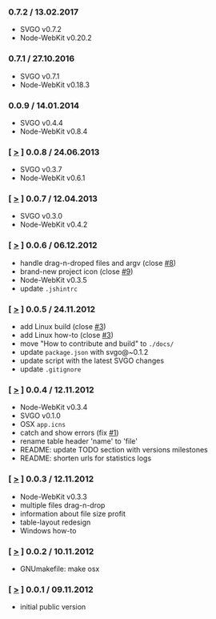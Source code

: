 ### 0.7.2 / 13.02.2017
* SVGO v0.7.2
* Node-WebKit v0.20.2

### 0.7.1 / 27.10.2016
* SVGO v0.7.1
* Node-WebKit v0.18.3

### 0.0.9 / 14.01.2014
* SVGO v0.4.4
* Node-WebKit v0.8.4

### [ [>](//github.com/svg/svgo-gui/tree/v0.0.8) ] 0.0.8 / 24.06.2013
* SVGO v0.3.7
* Node-WebKit v0.6.1

### [ [>](//github.com/svg/svgo-gui/tree/v0.0.7) ] 0.0.7 / 12.04.2013
* SVGO v0.3.0
* Node-WebKit v0.4.2

### [ [>](//github.com/svg/svgo-gui/tree/v0.0.6) ] 0.0.6 / 06.12.2012
* handle drag-n-droped files and argv (close [#8](https://github.com/svg/svgo-gui/issues/8))
* brand-new project icon (close [#9](https://github.com/svg/svgo-gui/issues/9))
* Node-WebKit v0.3.5
* update `.jshintrc`

### [ [>](//github.com/svg/svgo-gui/tree/v0.0.5) ] 0.0.5 / 24.11.2012
* add Linux build (close [#3](https://github.com/svg/svgo-gui/issues/3))
* add Linux how-to (close [#3](https://github.com/svg/svgo-gui/issues/4))
* move "How to contribute and build" to `./docs/`
* update `package.json` with svgo@~0.1.2
* update script with the latest SVGO changes
* update `.gitignore`

### [ [>](//github.com/svg/svgo-gui/tree/v0.0.4) ] 0.0.4 / 12.11.2012
* Node-WebKit v0.3.4
* SVGO v0.1.0
* OSX `app.icns`
* catch and show errors (fix [#1](https://github.com/svg/svgo-gui/issues/1))
* rename table header 'name' to 'file'
* README: update TODO section with versions milestones
* README: shorten urls for statistics logs

### [ [>](//github.com/svg/svgo-gui/tree/v0.0.3) ] 0.0.3 / 12.11.2012
* Node-WebKit v0.3.3
* multiple files drag-n-drop
* information about file size profit
* table-layout redesign
* Windows how-to

### [ [>](//github.com/svg/svgo-gui/tree/v0.0.2) ] 0.0.2 / 10.11.2012
* GNUmakefile: make osx

### [ [>](//github.com/svg/svgo-gui/tree/v0.0.1) ] 0.0.1 / 09.11.2012
* initial public version
